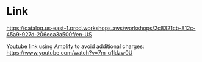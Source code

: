 # Link
https://catalog.us-east-1.prod.workshops.aws/workshops/2c8321cb-812c-45a9-927d-206eea3a500f/en-US

Youtube link using Amplify to avoid additional charges:
https://www.youtube.com/watch?v=7m_q1ldzw0U